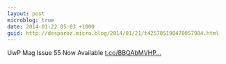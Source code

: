 ```yaml
---
layout: post
microblog: true
date: 2014-01-22 05:03 +1000
guid: http://desparoz.micro.blog/2014/01/21/t425705190470057984.html
---
```

UwP Mag Issue 55 Now Available [t.co/BBQAbMVHP...](http://t.co/BBQAbMVHPO)
